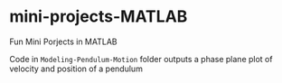 # mini-projects-MATLAB
Fun Mini Porjects in MATLAB

Code in `Modeling-Pendulum-Motion` folder outputs a phase plane plot of velocity and position of a pendulum
